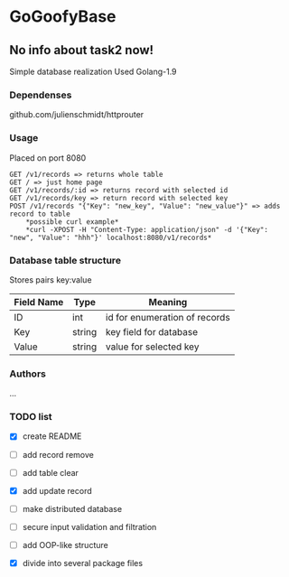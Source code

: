 # GoGoofyBase
## No info about task2 now!
Simple database realization
Used Golang-1.9

### Dependenses

github.com/julienschmidt/httprouter

### Usage

Placed on port 8080

```
GET /v1/records => returns whole table 
GET / => just home page
GET /v1/records/:id => returns record with selected id
GET /v1/records/key => return record with selected key
POST /v1/records "{"Key": "new_key", "Value": "new_value"}" => adds record to table
	*possible curl example*
	*curl -XPOST -H "Content-Type: application/json" -d '{"Key": "new", "Value": "hhh"}' localhost:8080/v1/records*
```

### Database table structure
Stores pairs key:value

Field Name 	| Type 		| Meaning
----------------|---------------|-----------------------------
ID 		| int 		| id for enumeration of records
Key 		| string 	| key field for database
Value 		| string 	| value for selected key



### Authors

...

### TODO list
- [x] create README
- [ ] add record remove
- [ ] add table clear
- [x] add update record
- [ ] make distributed database
- [ ] secure input validation and filtration
- [ ] add OOP-like structure 
- [x] divide into several package files

